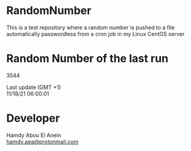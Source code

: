 # RandomNumber    
This is a test repository where a random number is pushed to a file automatically passwordless from a cron job in my Linux CentOS server    
# Random Number of the last run   
3544
      
Last update (GMT +1)    
11/18/21 06:00:01
# Developer    
Hamdy Abou El Anein   
hamdy.aea@protonmail.com
